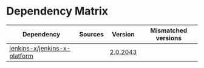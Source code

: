 # Dependency Matrix

Dependency | Sources | Version | Mismatched versions
---------- | ------- | ------- | -------------------
[jenkins-x/jenkins-x-platform](https://github.com/jenkins-x/jenkins-x-platform) |  | [2.0.2043](https://github.com/jenkins-x/jenkins-x-platform/releases/tag/v2.0.2043) | 
